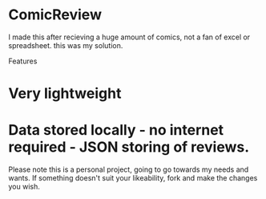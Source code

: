 # ComicReview

I made this after recieving a huge amount of comics, not a fan of excel or spreadsheet. this was my solution.

Features

# Very lightweight
# Data stored locally - no internet required - JSON storing of reviews.

Please note this is a personal project, going to go towards my needs and wants. If something doesn't suit your likeability, fork and make the changes you wish. 
